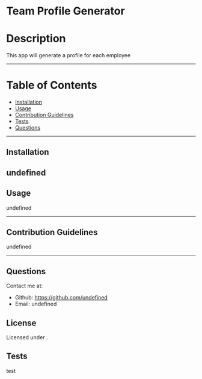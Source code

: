 # Team Profile Generator 
  
  # Description
  This app will generate a profile for each employee

  ---
  # Table of Contents
  * [Installation](#installation)
  * [Usage](#usage)
  * [Contribution Guidelines](#contribution-guidelines)
  * [Tests](#tests)
  * [Questions](#questions)
  
  
  ---
  ## Installation
  undefined
  ---
  ## Usage
  undefined

  ---
  ## Contribution Guidelines
  undefined

  ---
  ## Questions

  Contact me at: 
  * Github: https://github.com/undefined
  * Email: undefined
  
  ## License 
  Licensed under . 
 
  ## Tests
  test
  